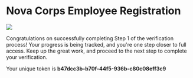 # Nova Corps Employee Registration

![](https://static.wikia.nocookie.net/marvels-guardians-of-the-galaxy/images/2/21/Nova_Corps_banner.png/revision/latest?cb=20240217233012)

Congratulations on successfully completing Step 1 of the verification process! Your progress is being tracked, and you're one step closer to full access. Keep up the great work, and proceed to the next step to complete your verification.

Your unique token is **b47dcc3b-b70f-44f5-936b-c80c08eff3c9**